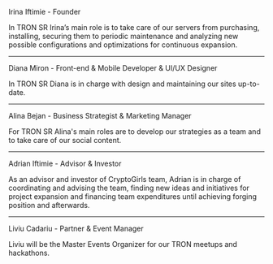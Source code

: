 Irina Iftimie - Founder

In TRON SR Irina’s main role is to take care of our servers from purchasing, installing, securing them to periodic maintenance and analyzing new possible configurations and optimizations for continuous expansion.

---

Diana Miron - Front-end & Mobile Developer & UI/UX Designer

In TRON SR Diana is in charge with design and maintaining our sites up-to-date.


---

Alina Bejan - Business Strategist & Marketing Manager

For TRON SR Alina's main roles are to develop our strategies as a team and to take care of our social content.

---


Adrian Iftimie - Advisor & Investor

As an advisor and investor of CryptoGirls team, Adrian is in charge of coordinating and advising the team, finding new ideas and initiatives for project expansion and financing team expenditures until achieving forging position and afterwards.

---


Liviu Cadariu - Partner & Event Manager

Liviu will be the Master Events Organizer for our TRON meetups and hackathons.
